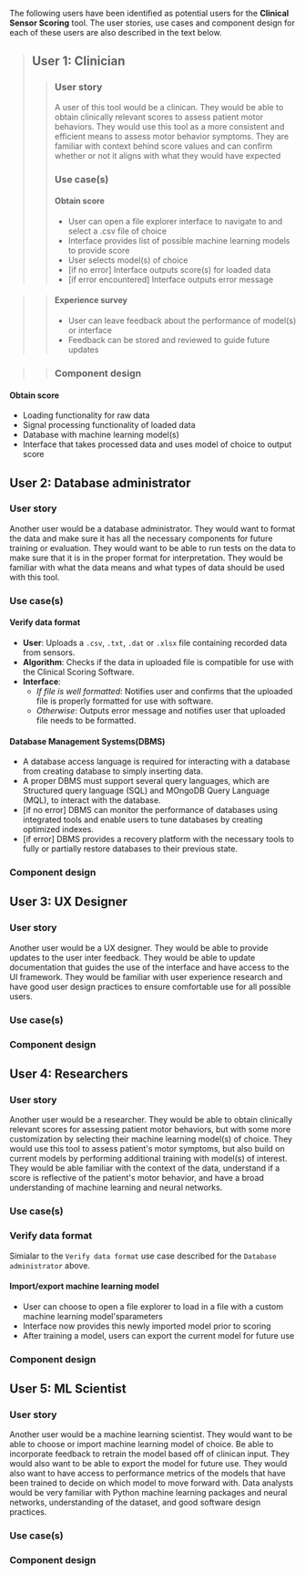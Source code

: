 The following users have been identified as potential users for the **Clinical Sensor Scoring** tool. The user stories, use cases and component design for each of these users are also described in the text below. 

> ## User 1: Clinician
>> ### User story
>> A user of this tool would be a clinican. They would be able to obtain clinically relevant scores to assess patient motor behaviors. They would use this tool as a more consistent and efficient means to assess motor behavior symptoms. They are familiar with context behind score values and can confirm whether or not it aligns with what they would have expected
>> ### Use case(s)
>> #### Obtain score
>> * User can open a file explorer interface to navigate to and select a .csv file of choice
>> * Interface provides list of possible machine learning models to provide score
>> * User selects model(s) of choice
>> * [if no error] Interface outputs score(s) for loaded data
>> * [if error encountered] Interface outputs error message

>> #### Experience survey
>> * User can leave feedback about the performance of model(s) or interface
>> * Feedback can be stored and reviewed to guide future updates

>> ### Component design
#### Obtain score
* Loading functionality for raw data
* Signal processing functionality of loaded data
* Database with machine learning model(s)
* Interface that takes processed data and uses model of choice to output score
## User 2: Database administrator
### User story
Another user would be a database administrator. They would want to format the data and make sure it has all the necessary components for future training or evaluation. They would want to be able to run tests on the data to make sure that it is in the proper format for interpretation. They would be familiar with what the data means and what types of data should be used with this tool.
### Use case(s)
#### Verify data format
* **User**: Uploads a `.csv`, `.txt`, `.dat` or `.xlsx` file containing recorded data from sensors.
* **Algorithm**: Checks if the data in uploaded file is compatible for use with the Clinical Scoring Software. 
* **Interface**:
	* _If file is well formatted_: Notifies user and confirms that the uploaded file is properly formatted for use with software.
	* _Otherwise_: Outputs error message and notifies user that uploaded file needs to be formatted.
#### Database Management Systems(DBMS)
* A database access language is required for interacting with a database from creating database to simply inserting data.
* A proper DBMS must support several query languages, which are Structured query language (SQL) and MOngoDB Query Language (MQL), to interact with the database.
* [if no error] DBMS can monitor the performance of databases using integrated tools and enable users to tune databases by creating optimized indexes.
* [if error] DBMS provides a recovery platform with the necessary tools to fully or partially restore databases to their previous state.
### Component design

## User 3: UX Designer
### User story
Another user would be a UX designer. They would be able to provide updates to the user inter feedback. They would be able to update documentation that guides the use of the interface and have access to the UI framework. They would be familiar with user experience research and have good user design practices to ensure comfortable use for all possible users.
### Use case(s)
### Component design

## User 4: Researchers
### User story
Another user would be a researcher. They would be able to obtain clinically relevant scores for assessing patient motor behaviors, but with some more customization by selecting their machine learning model(s) of choice. They would use this tool to assess patient's motor symptoms, but also build on current models by performing additional training with model(s) of interest. They would be able familiar with the context of the data, understand if a score is reflective of the patient's motor behavior, and have a broad understanding of machine learning and neural networks.
### Use case(s)
### Verify data format
Simialar to the `Verify data format` use case described for the `Database administrator` above.
#### Import/export machine learning model
* User can choose to open a file explorer to load in a file with a custom machine learning model'sparameters
* Interface now provides this newly imported model prior to scoring
* After training a model, users can export the current model for future use
### Component design

## User 5: ML Scientist
### User story
Another user would be a machine learning scientist. They would want to be able to choose or import machine learning model of choice. Be able to incorporate feedback to retrain the model based off of clinican input. They would also want to be able to export the model for future use. They would also want to have access to performance metrics of the models that have been trained to decide on which model to move forward with. Data analysts would be very familiar with Python machine learning packages and neural networks, understanding of the dataset, and good software design practices.
### Use case(s)
### Component design
